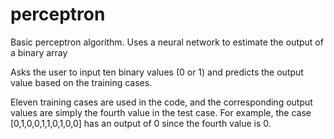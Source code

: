 # perceptron
Basic perceptron algorithm. Uses a neural network to estimate the output of a binary array

Asks the user to input ten binary values (0 or 1) and predicts the output value based on the training cases.

Eleven training cases are used in the code, and the corresponding output values are simply the fourth value in the test case.
For example, the case [0,1,0,0,1,1,0,1,0,0] has an output of 0 since the fourth value is 0. 
